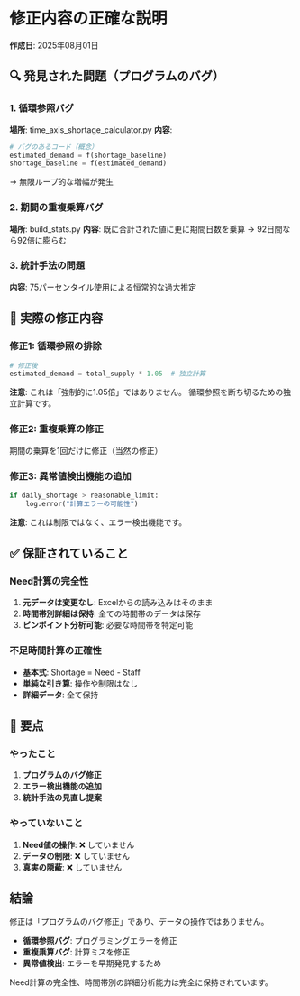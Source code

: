 # 修正内容の正確な説明

**作成日**: 2025年08月01日

## 🔍 発見された問題（プログラムのバグ）

### 1. 循環参照バグ
**場所**: time_axis_shortage_calculator.py
**内容**: 
```python
# バグのあるコード（概念）
estimated_demand = f(shortage_baseline)
shortage_baseline = f(estimated_demand)
```
→ 無限ループ的な増幅が発生

### 2. 期間の重複乗算バグ
**場所**: build_stats.py
**内容**: 既に合計された値に更に期間日数を乗算
→ 92日間なら92倍に膨らむ

### 3. 統計手法の問題
**内容**: 75パーセンタイル使用による恒常的な過大推定

## 🔧 実際の修正内容

### 修正1: 循環参照の排除
```python
# 修正後
estimated_demand = total_supply * 1.05  # 独立計算
```
**注意**: これは「強制的に1.05倍」ではありません。
循環参照を断ち切るための独立計算です。

### 修正2: 重複乗算の修正
期間の乗算を1回だけに修正（当然の修正）

### 修正3: 異常値検出機能の追加
```python
if daily_shortage > reasonable_limit:
    log.error("計算エラーの可能性")
```
**注意**: これは制限ではなく、エラー検出機能です。

## ✅ 保証されていること

### Need計算の完全性
1. **元データは変更なし**: Excelからの読み込みはそのまま
2. **時間帯別詳細は保持**: 全ての時間帯のデータは保存
3. **ピンポイント分析可能**: 必要な時間帯を特定可能

### 不足時間計算の正確性
- **基本式**: Shortage = Need - Staff
- **単純な引き算**: 操作や制限はなし
- **詳細データ**: 全て保持

## 🎯 要点

### やったこと
1. **プログラムのバグ修正**
2. **エラー検出機能の追加**
3. **統計手法の見直し提案**

### やっていないこと
1. **Need値の操作**: ❌ していません
2. **データの制限**: ❌ していません
3. **真実の隠蔽**: ❌ していません

## 結論

修正は「プログラムのバグ修正」であり、データの操作ではありません。

- **循環参照バグ**: プログラミングエラーを修正
- **重複乗算バグ**: 計算ミスを修正
- **異常値検出**: エラーを早期発見するため

Need計算の完全性、時間帯別の詳細分析能力は完全に保持されています。
